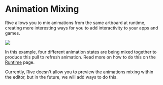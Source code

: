 # Animation Mixing

Rive allows you to mix animations from the same artboard at runtime, creating more interesting ways for you to add interactivity to your apps and games. 

![](../../.gitbook/assets/reload.gif)

In this example, four different animation states are being mixed together to produce this pull to refresh animation. Read more on how to do this on the [Runtime](../../runtimes/play-animation/mixing-animations.md) page. 

Currently, Rive doesn't allow you to preview the animations mixing within the editor, but in the future, we will add ways to do this.

